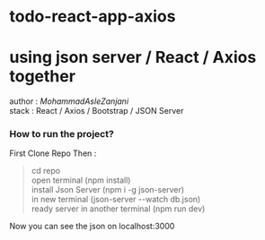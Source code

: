 # todo-react-app-axios
using json server / React / Axios together
=====
author : *MohammadAsleZanjani* <br/>
stack : React / Axios / Bootstrap / JSON Server

### How to run the project?

First Clone Repo Then : <br/>
> cd repo <br/>
> open terminal (npm install)<br/>
> install Json Server (npm i -g json-server)<br/>
> in new terminal (json-server --watch db.json)<br/>
> ready server in another terminal (npm run dev)<br/>

Now you can see the json on localhost:3000
